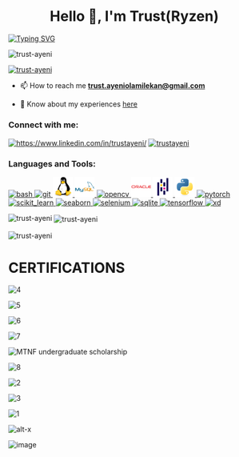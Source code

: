 <h1 align="center">Hello 👋, I'm Trust(Ryzen)</h1>

[![Typing SVG](https://readme-typing-svg.demolab.com/?lines=I+love+CyberSecurity;I’m+currently+based+in+Nigeria;I’m+looking+forward+to+collaborating+on+Cybersecurity+projects;I’m+looking+for+help+with+Deep+learning;Ask+me+about+Python,+Linux(Debian)+framework)](https://git.io/typing-svg)

<p align="left"> <img src="https://komarev.com/ghpvc/?username=trust-ayeni&label=Profile%20views&color=0e75b6&style=flat" alt="trust-ayeni" /> </p>

<p align="left"> <a href="https://github.com/ryo-ma/github-profile-trophy"><img src="https://github-profile-trophy.vercel.app/?username=trust-ayeni" alt="trust-ayeni" /></a> </p>


- 📫 How to reach me **trust.ayeniolamilekan@gmail.com**

- 📄 Know about my experiences [here](https://github.com/Trust-Ayeni/Trust-Ayeni/blob/main/Trust-Ayeni-Resume.pdf)


<h3 align="left">Connect with me:</h3>
<p align="left">
<a href="https://www.linkedin.com/in/trustayeni/" target="blank"><img align="center" src="https://raw.githubusercontent.com/rahuldkjain/github-profile-readme-generator/master/src/images/icons/Social/linked-in-alt.svg" alt="https://www.linkedin.com/in/trustayeni/" height="30" width="40" /></a>
<a href="https://kaggle.com/trustayeni" target="blank"><img align="center" src="https://raw.githubusercontent.com/rahuldkjain/github-profile-readme-generator/master/src/images/icons/Social/kaggle.svg" alt="trustayeni" height="30" width="40" /></a>
</p>

<h3 align="left">Languages and Tools:</h3>
<p align="left"> <a href="https://www.gnu.org/software/bash/" target="_blank" rel="noreferrer"> <img src="https://www.vectorlogo.zone/logos/gnu_bash/gnu_bash-icon.svg" alt="bash" width="40" height="40"/> </a> <a href="https://git-scm.com/" target="_blank" rel="noreferrer"> <img src="https://www.vectorlogo.zone/logos/git-scm/git-scm-icon.svg" alt="git" width="40" height="40"/> </a> <a href="https://www.linux.org/" target="_blank" rel="noreferrer"> <img src="https://raw.githubusercontent.com/devicons/devicon/master/icons/linux/linux-original.svg" alt="linux" width="40" height="40"/> </a> <a href="https://www.mysql.com/" target="_blank" rel="noreferrer"> <img src="https://raw.githubusercontent.com/devicons/devicon/master/icons/mysql/mysql-original-wordmark.svg" alt="mysql" width="40" height="40"/> </a> <a href="https://opencv.org/" target="_blank" rel="noreferrer"> <img src="https://www.vectorlogo.zone/logos/opencv/opencv-icon.svg" alt="opencv" width="40" height="40"/> </a> <a href="https://www.oracle.com/" target="_blank" rel="noreferrer"> <img src="https://raw.githubusercontent.com/devicons/devicon/master/icons/oracle/oracle-original.svg" alt="oracle" width="40" height="40"/> </a> <a href="https://pandas.pydata.org/" target="_blank" rel="noreferrer"> <img src="https://raw.githubusercontent.com/devicons/devicon/2ae2a900d2f041da66e950e4d48052658d850630/icons/pandas/pandas-original.svg" alt="pandas" width="40" height="40"/> </a> <a href="https://www.python.org" target="_blank" rel="noreferrer"> <img src="https://raw.githubusercontent.com/devicons/devicon/master/icons/python/python-original.svg" alt="python" width="40" height="40"/> </a> <a href="https://pytorch.org/" target="_blank" rel="noreferrer"> <img src="https://www.vectorlogo.zone/logos/pytorch/pytorch-icon.svg" alt="pytorch" width="40" height="40"/> </a> <a href="https://scikit-learn.org/" target="_blank" rel="noreferrer"> <img src="https://upload.wikimedia.org/wikipedia/commons/0/05/Scikit_learn_logo_small.svg" alt="scikit_learn" width="40" height="40"/> </a> <a href="https://seaborn.pydata.org/" target="_blank" rel="noreferrer"> <img src="https://seaborn.pydata.org/_images/logo-mark-lightbg.svg" alt="seaborn" width="40" height="40"/> </a> <a href="https://www.selenium.dev" target="_blank" rel="noreferrer"> <img src="https://raw.githubusercontent.com/detain/svg-logos/780f25886640cef088af994181646db2f6b1a3f8/svg/selenium-logo.svg" alt="selenium" width="40" height="40"/> </a> <a href="https://www.sqlite.org/" target="_blank" rel="noreferrer"> <img src="https://www.vectorlogo.zone/logos/sqlite/sqlite-icon.svg" alt="sqlite" width="40" height="40"/> </a> <a href="https://www.tensorflow.org" target="_blank" rel="noreferrer"> <img src="https://www.vectorlogo.zone/logos/tensorflow/tensorflow-icon.svg" alt="tensorflow" width="40" height="40"/> </a> <a href="https://www.adobe.com/products/xd.html" target="_blank" rel="noreferrer"> <img src="https://cdn.worldvectorlogo.com/logos/adobe-xd.svg" alt="xd" width="40" height="40"/> </a> </p>

<p><img align="left" src="https://github-readme-stats.vercel.app/api/top-langs?username=trust-ayeni&show_icons=true&locale=en&layout=compact" alt="trust-ayeni" /></p>

<p>&nbsp;<img align="center" src="https://github-readme-stats.vercel.app/api?username=trust-ayeni&show_icons=true&locale=en" alt="trust-ayeni" /></p>

<p><img align="center" src="https://github-readme-streak-stats.herokuapp.com/?user=trust-ayeni&" alt="trust-ayeni" /></p>


# CERTIFICATIONS
![4](https://user-images.githubusercontent.com/96830808/169004234-8c970d3b-2923-45cc-8314-84366ddc0b8a.PNG)

![5](https://user-images.githubusercontent.com/96830808/169004283-d0c9f32c-8dec-47cd-b92c-94582dcc0b1d.PNG)

![6](https://user-images.githubusercontent.com/96830808/169004351-3fc1114c-289b-409e-aacc-9ae008052679.PNG)

![7](https://user-images.githubusercontent.com/96830808/169004402-1ac134c5-02ab-4e2c-90d0-b65ed52a8b4c.PNG)

![MTNF undergraduate scholarship](https://user-images.githubusercontent.com/96830808/169001380-030d80b4-453e-41a3-a34b-b99dea2051ea.jpg)

![8](https://user-images.githubusercontent.com/96830808/169004507-7238d1c1-2139-4904-8667-b7238f8f3797.PNG)

![2](https://user-images.githubusercontent.com/96830808/169004565-f6619ce5-d94c-4cc4-9d7f-942e400bb41f.PNG)

![3](https://user-images.githubusercontent.com/96830808/169004576-0d7ef1e8-9a4e-4e3f-bdac-f9e10b7427d0.PNG)

![1](https://user-images.githubusercontent.com/96830808/169004581-5685e1b6-e240-485d-95f1-abad44e0a701.PNG)

![alt-x](https://user-images.githubusercontent.com/96830808/174746341-bdcc676f-afd5-4cfc-9db5-d957c0802779.png)

![image](https://user-images.githubusercontent.com/96830808/183142801-90baf0b1-75c8-435e-8c38-a7a36c6dc5bc.png)



